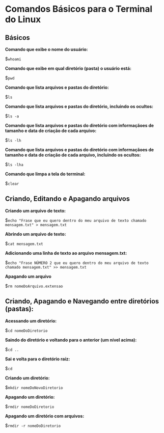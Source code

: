 # Comandos Básicos para o Terminal do Linux



## Básicos


**Comando que exibe o nome do usuário:**

$`whoami`


**Comando que exibe em qual diretório (pasta) o usuário está:**

$`pwd`


**Comando que lista arquivos e pastas do diretório:**

$`ls`


**Comando que lista arquivos e pastas do diretório, incluindo os ocultos:**

$`ls -a`


**Comando que lista arquivos e pastas do diretório com informaçãoes de tamanho e data de criação de cada arquivo:**

$`ls -lh`


**Comando que lista arquivos e pastas do diretório com informaçãoes de tamanho e data de criação de cada arquivo, incluindo os ocultos:**

$`ls -lha`


**Comando que limpa a tela do terminal:**

$`clear`




## Criando, Editando e Apagando arquivos


**Criando um arquivo de texto:**

$`echo "Frase que eu quero dentro do meu arquivo de texto chamado mensagem.txt" > mensagem.txt`


**Abrindo um arquivo de texto:**

$`cat mensagem.txt`


**Adicionando uma linha de texto ao arquivo mensagem.txt:**

$`echo "Frase NÚMERO 2 que eu quero dentro do meu arquivo de texto chamado mensagem.txt" >> mensagem.txt`


**Apagando um arquivo**

$`rm nomeDoArquivo.extensao`





## Criando, Apagando e Navegando entre diretórios (pastas):


**Acessando um diretório:**

$`cd nomeDoDiretorio`


**Saindo do diretório e voltando para o anterior (um nível acima):**

$`cd ..`


**Sai e volta para o diretório raíz:**

$`cd`


**Criando um diretório:**

$`mkdir nomeDoNovoDiretorio`


**Apagando um diretório:**

$`rmdir nomeDoDiretorio`


**Apagando um diretório com arquivos:**

$`rmdir -r nomeDoDiretorio`
